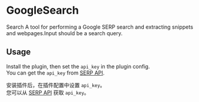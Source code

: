 # GoogleSearch

Search A tool for performing a Google SERP search and extracting snippets and webpages.Input should be a search query.

## Usage

Install the plugin, then set the `api_key` in the plugin config.  
You can get the `api_key` from [SERP API](https://serpapi.com/dashboard).

安装插件后，在插件配置中设置 `api_key`。  
您可以从 [SERP API](https://serpapi.com/dashboard) 获取 `api_key`。
